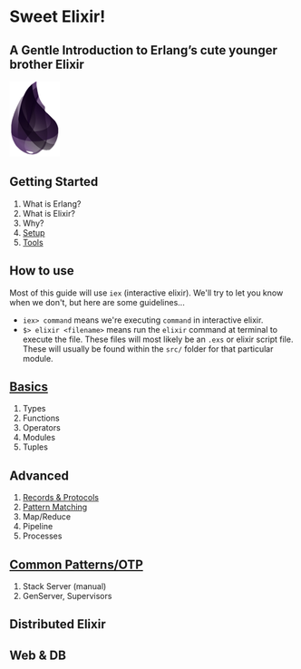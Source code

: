 # Sweet Elixir!
## A Gentle Introduction to Erlang’s cute younger brother Elixir

![elixir-lang][elixir-logo]

## Getting Started
1. What is Erlang?
1. What is Elixir?
1. Why?
1. [Setup][setup]
1. [Tools][tools]

## How to use
Most of this guide will use `iex` (interactive elixir).  We'll try to let you know when we don't, but here are some guidelines...

* `iex> command` means we're executing `command` in interactive elixir.
* `$> elixir <filename>` means run the `elixir` command at terminal to execute the file.  These files will most likely be an `.exs`  or elixir script file.  These will usually be found within the `src/` folder for that particular module.

## [Basics][basics]
1. Types
1. Functions
1. Operators
1. Modules
1. Tuples

## Advanced
1. [Records & Protocols][records_protocols]
1. [Pattern Matching][pattern_matching]
1. Map/Reduce
1. Pipeline
1. Processes

## [Common Patterns/OTP][otp]

1. Stack Server (manual)
1. GenServer, Supervisors

## Distributed Elixir

## Web & DB

[elixir-logo]: ./elixir-logo.png
[setup]: ./04-setup/README.md
[tools]: ./06-tools/README.md
[basics]: ./07-basics/README.md
[otp]: ./10-otp/README.md
[pattern_matching]: ./08-advanced/pattern_matching.md
[records_protocols]: ./08-advanced/records_protocols.md

